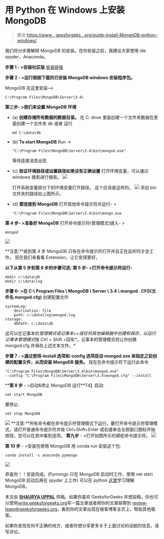 # 用 Python 在 Windows 上安装 MongoDB

> 原文:[https://www . geesforgeks . org/guide-install-MongoDB-python-windows/](https://www.geeksforgeeks.org/guide-install-mongodb-python-windows/)

我们将分步骤解释 MongoDB 的安装。在你安装之前，我建议大家使用 ide spyder，Anaconda。

**步骤 1 - >安装社区版**
[安装链接](https://www.mongodb.com/dr/fastdl.mongodb.org/win32/mongodb-win32-x86_64-2008plus-ssl-3.4.10-signed.msi/download)

**步骤 2 - >运行刚刚下载的已安装 MongoDB windows 安装程序包。**

MongoDB 在这里安装-->

```
C:\Program Files\MongoDB\Server\3.4\
```

**第三步- >我们来设置 MongoDB 环境**

*   (a) **创建存储所有数据的数据目录。**
    在 C: drive 里面创建一个文件夹数据在里面创建一个文件夹 db
    或者
    运行

    ```
    md C:\data\db
    ```

*   (b) **To start MongoDB**
    Run ->

    ```
    "C:\Program Files\MongoDB\Server\3.4\bin\mongod.exe"

    ```

    等待连接消息出现

*   (c) **验证环境路径或设置路径如果没有正确设置**
    打开环境变量，可以通过 windows 搜索进行搜索。
    ![](img/139e39461a855189517e9122697644dc.png)

    打开系统变量部分下的环境变量打开路径。
    这个应该是这样的。
    ![](img/cd098c8b2a5e88e4813d63494d35c850.png)
    添加 bin 文件夹的路径如上图所示。

*   (d) **要连接到 MongoDB**
    打开其他命令提示符并运行- >

    ```
    "C:\Program Files\MongoDB\Server\3.4\bin\mongo.exe

    ```

**第 4 步- >准备好 MongoDB**
打开命令提示符(管理模式)键入- >

```
mongod
```

![](img/b5f7f641b5100186ea284252b2a15264.png)

**注意:**直到第 4 步 MongoDB 只有在命令提示符打开并且正在监听时才会工作。
现在我们来看看 Extension，让它变得更好。

**以下从第 5 步到第 8 步的步骤可选:**
**第 5 步- >打开命令提示符运行-**

```
mkdir c:\data\db
mkdir c:\data\log

```

****步骤 6-** >在 C:\ Program Files \ MongoDB \ Server \ 3.4 \ mongod . CFG(文件名 mongod.cfg)** 创建配置文件

```
systemLog:
    destination: file
    path: c:\data\log\mongod.log
storage:
    dbPath: c:\data\db

```

这可以在记事本的*管理模式或记事本++或任何其他编辑器中创建和保存，以运行记事本管理模式*按 Ctrl + Shift +回车*。记事本的管理模式将让你创建 mongod.cfg 并保存上述文本文件。*

****步骤 7** - >通过使用–Install 选项和-config 选项启动 mongod.exe 来指定之前创建的配置文件，从而安装 MongoDB 服务。**
现在在命令提示符下运行此命令

```
"C:\Program Files\MongoDB\Server\3.4\bin\mongod.exe" 
--config "C:\Program Files\MongoDB\Server\3.4\mongod.cfg" --install
```

****第 8 步** - >启动&停止 MongoDB 运行**T4】启动:

```
net start MongoDB
```

要停止:

```
net stop MongoDB

```

![](img/e422e0dcc5d397878595c7ccc9a663f2.png)
 **注意:**所有命令都在命令提示符管理模式下运行，要打开命令提示符管理模式，请打开普通命令提示符并按 Ctrl+Shift+Enter 或右键单击左侧窗口图标开始按钮，您可以在其中看到选项。
 **第九步** - >打开如图所示的蟒蛇命令提示符。
![](img/2f73beb43b5f581c0a9b98afbb43136c.png)

**第 10 步** - >安装包使用 MongoDB
用 conda run 安装这个包:

```
conda install -c anaconda pymongo 

```

![](img/7113b9e114c078b053a67c5666a9e7cb.png)

恭喜你！！安装完成。(Pymongo 只在 MongoDB 启动时工作，使用 net start MongoDB 启动后再在 spyder 上工作)
可以在 python [这里](https://www.geeksforgeeks.org/mongodb-and-python/)学习理解 MongoDB。

本文由 [**SHAURYA UPPAL**](https://www.linkedin.com/in/shaurya-uppal-3b7a6373/) 供稿。如果你喜欢 GeeksforGeeks 并想投稿，你也可以使用[write.geeksforgeeks.org](https://write.geeksforgeeks.org)写一篇文章或者把你的文章邮寄到 review-team@geeksforgeeks.org。看到你的文章出现在极客博客主页上，帮助其他极客。

如果你发现任何不正确的地方，或者你想分享更多关于上面讨论的话题的信息，请写评论。